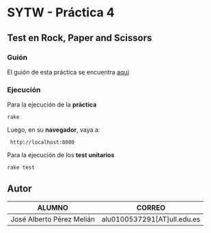 # SYTW - Práctica 4 #
## Test en Rock, Paper and Scissors ##

### Guión  
El guión de esta práctica se encuentra [aquí](https://dl.dropboxusercontent.com/u/14539152/LPP/LPPbook/node375.html)

### Ejecución
Para la ejecución de la **práctica**

    rake

Luego, en su **navegador**, vaya a:

     http://localhost:8080

Para la ejecución de los **test unitarios**

    rake test

 
  Autor
-------
| ALUMNO | CORREO |
| ---------- | ---------- |
| José Alberto Pérez Melián   | alu0100537291[AT]ull.edu.es   |